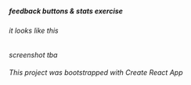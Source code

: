 ##### feedback buttons & stats exercise

###### it looks like this

_screenshot tba_

###### This project was bootstrapped with Create React App
